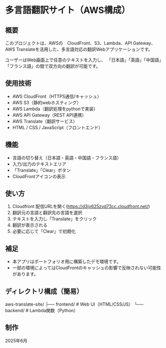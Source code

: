 # 多言語翻訳サイト（AWS構成）

## 概要
このプロジェクトは、AWSの　CloudFront、S3、Lambda、API Gateway、AWS Translateを活用した、多言語対応の翻訳Webアプリケーションです。

ユーザーはWeb画面上で任意のテキストを入力し、
「日本語」「英語」「中国語」「フランス語」の間で双方向の翻訳が可能です。

## 使用技術
- AWS CloudFront（HTTPS通信/キャッシュ）
- AWS S3（静的webホスティング）
- AWS Lambda（翻訳処理をpythonで実装）
- AWS API Gateway（REST API連携）
- AWS Translate（翻訳サービス）
- HTML / CSS / JavaScript（フロントエンド）

## 機能
- 言語の切り替え（日本語・英語・中国語・フランス語）
- 入力/出力のテキストエリア
- 「Translate」「Clear」ボタン
- CloudFrontアイコンの表示

## 使い方
1. Cloudfront 配信URLを開く(https://d3jv625zvd73cc.cloudfront.net/) 
2. 翻訳元の言語と翻訳先の言語を選択
3. テキストを入力し「Translate」をクリック
4. 翻訳が表示される
5. 必要に応じて「Clear」で初期化

## 補足
- 本アプリはポートフォリオ用に構築したデモ環境です。
- 一部の環境によってはCloudFrontのキャッシュの影響で反映されない可能性があります。

## ディレクトリ構成（簡易）
aws-translate-site/
├── frontend/ # Web UI（HTML/CSS/JS）
└── backend/ # Lambda関数（Python）

## 制作
2025年6月



